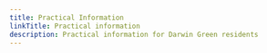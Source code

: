```yaml
---
title: Practical Information
linkTitle: Practical information
description: Practical information for Darwin Green residents
---
```


